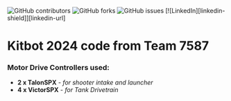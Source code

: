 <!-- PROJECT SHIELDS -->
![GitHub contributors](https://img.shields.io/github/contributors/Bilol135/KitBot2024?style=flat&labelColor=D1D1E0&color=FF3399)
![GitHub forks](https://img.shields.io/github/forks/Bilol135/KitBot2024?style=flat&labelColor=D1D1E0&color=7300E6)
![GitHub issues](https://img.shields.io/github/issues/Bilol135/KitBot2024?style=flat&labelColor=D1D1E0&color=0066ff)
[![LinkedIn][linkedin-shield]][linkedin-url]

# Kitbot 2024 code from Team 7587
### Motor Drive Controllers used:
- **2 x TalonSPX** - *for shooter intake and launcher*
- **4 x VictorSPX** - *for Tank Drivetrain* 

